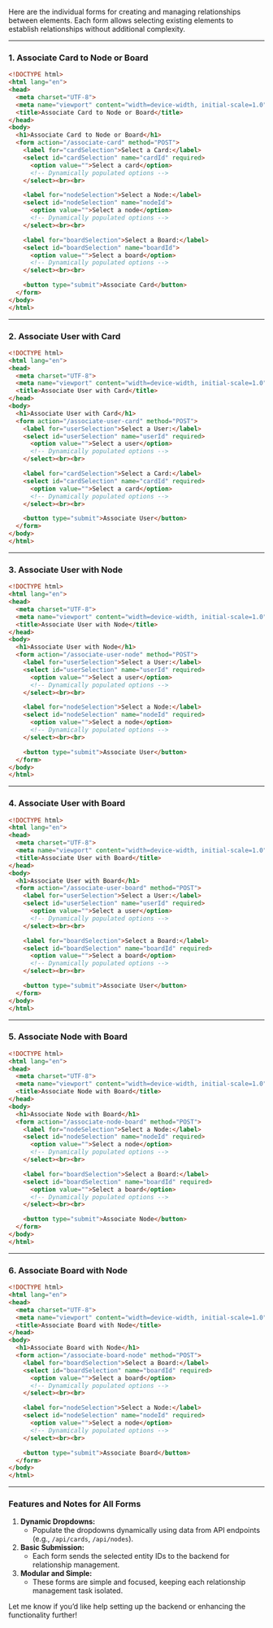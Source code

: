 Here are the individual forms for creating and managing relationships between elements. Each form allows selecting existing elements to establish relationships without additional complexity.

---

### 1. Associate Card to Node or Board

```html
<!DOCTYPE html>
<html lang="en">
<head>
  <meta charset="UTF-8">
  <meta name="viewport" content="width=device-width, initial-scale=1.0">
  <title>Associate Card to Node or Board</title>
</head>
<body>
  <h1>Associate Card to Node or Board</h1>
  <form action="/associate-card" method="POST">
    <label for="cardSelection">Select a Card:</label>
    <select id="cardSelection" name="cardId" required>
      <option value="">Select a card</option>
      <!-- Dynamically populated options -->
    </select><br><br>

    <label for="nodeSelection">Select a Node:</label>
    <select id="nodeSelection" name="nodeId">
      <option value="">Select a node</option>
      <!-- Dynamically populated options -->
    </select><br><br>

    <label for="boardSelection">Select a Board:</label>
    <select id="boardSelection" name="boardId">
      <option value="">Select a board</option>
      <!-- Dynamically populated options -->
    </select><br><br>

    <button type="submit">Associate Card</button>
  </form>
</body>
</html>
```

---

### 2. Associate User with Card

```html
<!DOCTYPE html>
<html lang="en">
<head>
  <meta charset="UTF-8">
  <meta name="viewport" content="width=device-width, initial-scale=1.0">
  <title>Associate User with Card</title>
</head>
<body>
  <h1>Associate User with Card</h1>
  <form action="/associate-user-card" method="POST">
    <label for="userSelection">Select a User:</label>
    <select id="userSelection" name="userId" required>
      <option value="">Select a user</option>
      <!-- Dynamically populated options -->
    </select><br><br>

    <label for="cardSelection">Select a Card:</label>
    <select id="cardSelection" name="cardId" required>
      <option value="">Select a card</option>
      <!-- Dynamically populated options -->
    </select><br><br>

    <button type="submit">Associate User</button>
  </form>
</body>
</html>
```

---

### 3. Associate User with Node

```html
<!DOCTYPE html>
<html lang="en">
<head>
  <meta charset="UTF-8">
  <meta name="viewport" content="width=device-width, initial-scale=1.0">
  <title>Associate User with Node</title>
</head>
<body>
  <h1>Associate User with Node</h1>
  <form action="/associate-user-node" method="POST">
    <label for="userSelection">Select a User:</label>
    <select id="userSelection" name="userId" required>
      <option value="">Select a user</option>
      <!-- Dynamically populated options -->
    </select><br><br>

    <label for="nodeSelection">Select a Node:</label>
    <select id="nodeSelection" name="nodeId" required>
      <option value="">Select a node</option>
      <!-- Dynamically populated options -->
    </select><br><br>

    <button type="submit">Associate User</button>
  </form>
</body>
</html>
```

---

### 4. Associate User with Board

```html
<!DOCTYPE html>
<html lang="en">
<head>
  <meta charset="UTF-8">
  <meta name="viewport" content="width=device-width, initial-scale=1.0">
  <title>Associate User with Board</title>
</head>
<body>
  <h1>Associate User with Board</h1>
  <form action="/associate-user-board" method="POST">
    <label for="userSelection">Select a User:</label>
    <select id="userSelection" name="userId" required>
      <option value="">Select a user</option>
      <!-- Dynamically populated options -->
    </select><br><br>

    <label for="boardSelection">Select a Board:</label>
    <select id="boardSelection" name="boardId" required>
      <option value="">Select a board</option>
      <!-- Dynamically populated options -->
    </select><br><br>

    <button type="submit">Associate User</button>
  </form>
</body>
</html>
```

---

### 5. Associate Node with Board

```html
<!DOCTYPE html>
<html lang="en">
<head>
  <meta charset="UTF-8">
  <meta name="viewport" content="width=device-width, initial-scale=1.0">
  <title>Associate Node with Board</title>
</head>
<body>
  <h1>Associate Node with Board</h1>
  <form action="/associate-node-board" method="POST">
    <label for="nodeSelection">Select a Node:</label>
    <select id="nodeSelection" name="nodeId" required>
      <option value="">Select a node</option>
      <!-- Dynamically populated options -->
    </select><br><br>

    <label for="boardSelection">Select a Board:</label>
    <select id="boardSelection" name="boardId" required>
      <option value="">Select a board</option>
      <!-- Dynamically populated options -->
    </select><br><br>

    <button type="submit">Associate Node</button>
  </form>
</body>
</html>
```

---

### 6. Associate Board with Node

```html
<!DOCTYPE html>
<html lang="en">
<head>
  <meta charset="UTF-8">
  <meta name="viewport" content="width=device-width, initial-scale=1.0">
  <title>Associate Board with Node</title>
</head>
<body>
  <h1>Associate Board with Node</h1>
  <form action="/associate-board-node" method="POST">
    <label for="boardSelection">Select a Board:</label>
    <select id="boardSelection" name="boardId" required>
      <option value="">Select a board</option>
      <!-- Dynamically populated options -->
    </select><br><br>

    <label for="nodeSelection">Select a Node:</label>
    <select id="nodeSelection" name="nodeId" required>
      <option value="">Select a node</option>
      <!-- Dynamically populated options -->
    </select><br><br>

    <button type="submit">Associate Board</button>
  </form>
</body>
</html>
```

---

### Features and Notes for All Forms
1. **Dynamic Dropdowns:**
   - Populate the dropdowns dynamically using data from API endpoints (e.g., `/api/cards`, `/api/nodes`).
2. **Basic Submission:**
   - Each form sends the selected entity IDs to the backend for relationship management.
3. **Modular and Simple:**
   - These forms are simple and focused, keeping each relationship management task isolated.

Let me know if you’d like help setting up the backend or enhancing the functionality further!